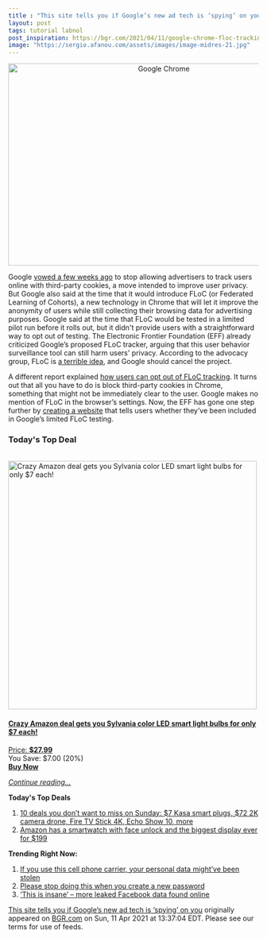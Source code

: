 ```yaml
---
title : "This site tells you if Google’s new ad tech is ‘spying’ on you"
layout: post
tags: tutorial labnol
post_inspiration: https://bgr.com/2021/04/11/google-chrome-floc-tracking-how-to-check-opt-out-eff/
image: "https://sergio.afanou.com/assets/images/image-midres-21.jpg"
---
```


<center><a href="https://bgr.com/2021/04/11/google-chrome-floc-tracking-how-to-check-opt-out-eff/" class="bgr-rss-featured-image bgr-rss-test-class"><img loading="lazy" width="610" height="407" src="https://bgr.com/wp-content/uploads/2020/12/rsz_adobestock_374441553.jpg?quality=70&amp;strip=all&amp;w=610" class="attachment-feed_normal size-feed_normal wp-post-image" alt="Google Chrome" loading="lazy" srcset="https://bgr.com/wp-content/uploads/2020/12/rsz_adobestock_374441553.jpg 2000w, https://bgr.com/wp-content/uploads/2020/12/rsz_adobestock_374441553.jpg?resize=150,100 150w, https://bgr.com/wp-content/uploads/2020/12/rsz_adobestock_374441553.jpg?resize=300,200 300w, https://bgr.com/wp-content/uploads/2020/12/rsz_adobestock_374441553.jpg?resize=768,512 768w, https://bgr.com/wp-content/uploads/2020/12/rsz_adobestock_374441553.jpg?resize=1024,682 1024w, https://bgr.com/wp-content/uploads/2020/12/rsz_adobestock_374441553.jpg?resize=1536,1024 1536w, https://bgr.com/wp-content/uploads/2020/12/rsz_adobestock_374441553.jpg?resize=610,407 610w, https://bgr.com/wp-content/uploads/2020/12/rsz_adobestock_374441553.jpg?resize=685,456 685w, https://bgr.com/wp-content/uploads/2020/12/rsz_adobestock_374441553.jpg?resize=664,443 664w, https://bgr.com/wp-content/uploads/2020/12/rsz_adobestock_374441553.jpg?resize=252,168 252w, https://bgr.com/wp-content/uploads/2020/12/rsz_adobestock_374441553.jpg?resize=1200,800 1200w, https://bgr.com/wp-content/uploads/2020/12/rsz_adobestock_374441553.jpg?resize=782,521 782w, https://bgr.com/wp-content/uploads/2020/12/rsz_adobestock_374441553.jpg?resize=827,551 827w, https://bgr.com/wp-content/uploads/2020/12/rsz_adobestock_374441553.jpg?resize=870,580 870w, https://bgr.com/wp-content/uploads/2020/12/rsz_adobestock_374441553.jpg?resize=191,127 191w, https://bgr.com/wp-content/uploads/2020/12/rsz_adobestock_374441553.jpg?resize=166,110 166w, https://bgr.com/wp-content/uploads/2020/12/rsz_adobestock_374441553.jpg?resize=800,533 800w, https://bgr.com/wp-content/uploads/2020/12/rsz_adobestock_374441553.jpg?resize=220,147 220w" sizes="(max-width: 610px) 100vw, 610px" title="Google Chrome" /></a></center><p>Google <a href="https://bgr.com/2021/03/03/google-chrome-89-update-no-cookies-replacement/">vowed a few weeks ago</a> to stop allowing advertisers to track users online with third-party cookies, a move intended to improve user privacy. But Google also said at the time that it would introduce FLoC (or Federated Learning of Cohorts), a new technology in Chrome that will let it improve the anonymity of users while still collecting their browsing data for advertising purposes. Google said at the time that FLoC would be tested in a limited pilot run before it rolls out, but it didn't provide users with a straightforward way to opt out of testing. The Electronic Frontier Foundation (EFF) already criticized Google&rsquo;s proposed FLoC tracker, arguing that this user behavior surveillance tool can still harm users' privacy. According to the advocacy group, FLoC is <a href="https://www.eff.org/deeplinks/2021/03/googles-floc-terrible-idea">a terrible idea</a>, and Google should cancel the project.</p>
<p>A different report explained <a href="https://bgr.com/2021/04/01/chrome-user-tracking-how-to-opt-out-floc/">how users can opt out of FLoC tracking</a>. It turns out that all you have to do is block third-party cookies in Chrome, something that might not be immediately clear to the user. Google makes no mention of FLoC in the browser&rsquo;s settings. Now, the EFF has gone one step further by <a href="https://www.eff.org/deeplinks/2021/04/am-i-floced-launch">creating a website</a> that tells users whether they&rsquo;ve been included in Google&rsquo;s limited FLoC testing.</p>
<h3>Today's Top Deal</h3>
<p><a href="https://www.amazon.com/SYLVANIA-Dimmable-Equivalent-Google-Assistant/dp/B088G2B48D?tag=b0c55topdeals-20"><br><img height="500px" width="500px" src="https://m.media-amazon.com/images/I/41NU-LgtriL.jpg" alt="Crazy Amazon deal gets you Sylvania color LED smart light bulbs for only $7 each!"><br></a></p>
<h4><a href="https://www.amazon.com/SYLVANIA-Dimmable-Equivalent-Google-Assistant/dp/B088G2B48D?tag=b0c55rss-20">Crazy Amazon deal gets you Sylvania color LED smart light bulbs for only $7 each!</a></h4>
<p><a href="https://www.amazon.com/SYLVANIA-Dimmable-Equivalent-Google-Assistant/dp/B088G2B48D?tag=b0c55rss-20">Price: <strong>$27.99</strong></a><br><span>You Save: $7.00 (20%)</span><br><strong><a href="https://www.amazon.com/SYLVANIA-Dimmable-Equivalent-Google-Assistant/dp/B088G2B48D?tag=b0c55rss-20">Buy Now</a></strong></p>
<p><a href="https://bgr.com/2021/04/11/google-chrome-floc-tracking-how-to-check-opt-out-eff/" class="more-link"><em>Continue reading...</em></a></p>

<p><strong>Today's Top Deals</strong></p>
<ol>
<li><a href="https://bgr.com/2021/04/11/amazon-deals-of-the-day-on-apr-11-2021/?utm_source=rss&#038;utm_campaign=topdeals">10 deals you don&#8217;t want to miss on Sunday: $7 Kasa smart plugs, $72 2K camera drone, Fire TV Stick 4K, Echo Show 10, more</a></li>
<li><a href="https://bgr.com/2021/04/09/android-smartwatch-amazon-deal-ticwris-max-s/?utm_source=rss&#038;utm_campaign=topdeals">Amazon has a smartwatch with face unlock and the biggest display ever for $199</a></li>
</ol>

<p><strong>Trending Right Now:</strong></p>
<ol>
<li><a href="https://bgr.com/2021/04/10/q-link-wireless-data-breach-personal-data-exposed-phone-number/">If you use this cell phone carrier, your personal data might&#8217;ve been stolen</a></li>
<li><a href="https://bgr.com/2021/04/10/cybersecurity-news-study-of-worst-password-mistakes/">Please stop doing this when you create a new password</a></li>
<li><a href="https://bgr.com/2021/04/11/facebook-data-leak-new-phone-numbers-found-online/">‘This is insane’ – more leaked Facebook data found online</a></li>
</ol>
<p><a href="https://bgr.com/2021/04/11/google-chrome-floc-tracking-how-to-check-opt-out-eff/">This site tells you if Google&#8217;s new ad tech is &#8216;spying&#8217; on you</a> originally appeared on <a href="http://bgr.com">BGR.com</a> on Sun, 11 Apr 2021 at 13:37:04 EDT. Please see our terms for use of feeds.</p>
